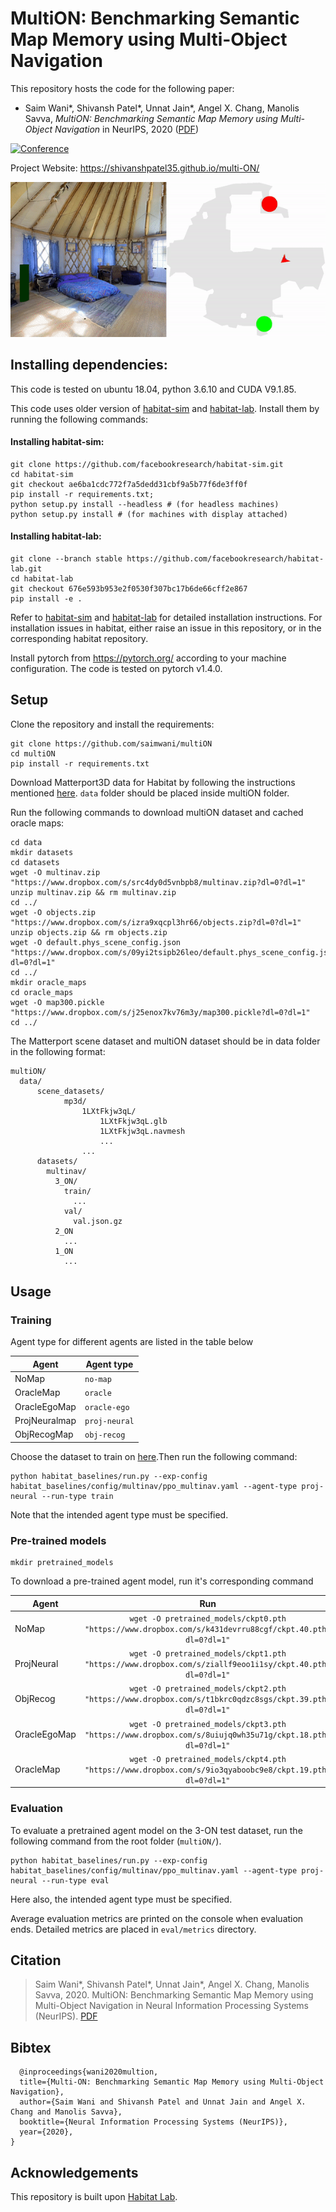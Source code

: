 # MultiON: Benchmarking Semantic Map Memory using Multi-Object Navigation
This repository hosts the code for the following paper:
* Saim Wani*, Shivansh Patel*, Unnat Jain*, Angel X. Chang, Manolis Savva, _MultiON: Benchmarking Semantic Map Memory using Multi-Object Navigation_ in NeurIPS, 2020 ([PDF](https://shivanshpatel35.github.io/multi-ON/resources/MultiON.pdf))

[![Conference](http://img.shields.io/badge/NeurIPS-2020-4b44ce.svg)](https://nips.cc/)

Project Website: https://shivanshpatel35.github.io/multi-ON/

![](docs/main_visualization.gif)




## Installing dependencies:
This code is tested on ubuntu 18.04, python 3.6.10 and CUDA V9.1.85.

This code uses older version of [habitat-sim](https://github.com/facebookresearch/habitat-sim) and [habitat-lab](https://github.com/facebookresearch/habitat-lab). Install them by running the following commands:

#### Installing habitat-sim:

```
git clone https://github.com/facebookresearch/habitat-sim.git
cd habitat-sim 
git checkout ae6ba1cdc772f7a5dedd31cbf9a5b77f6de3ff0f
pip install -r requirements.txt; 
python setup.py install --headless # (for headless machines)
python setup.py install # (for machines with display attached)
```

#### Installing habitat-lab:
```
git clone --branch stable https://github.com/facebookresearch/habitat-lab.git
cd habitat-lab
git checkout 676e593b953e2f0530f307bc17b6de66cff2e867
pip install -e .
```

Refer to [habitat-sim](https://github.com/facebookresearch/habitat-sim) and [habitat-lab](https://github.com/facebookresearch/habitat-lab) for detailed installation instructions. For installation issues in habitat, either raise an  issue in this repository, or in the corresponding habitat repository.


Install pytorch from https://pytorch.org/ according to your machine configuration. The code is tested on pytorch v1.4.0.

## Setup
Clone the repository and install the requirements:

```
git clone https://github.com/saimwani/multiON
cd multiON
pip install -r requirements.txt
```

Download Matterport3D data for Habitat by following the instructions mentioned [here](https://github.com/facebookresearch/habitat-api#data). `data` folder should be placed inside multiON folder.


Run the following commands to download multiON dataset and cached oracle maps:
```
cd data
mkdir datasets
cd datasets
wget -O multinav.zip "https://www.dropbox.com/s/src4dy0d5vnbpb8/multinav.zip?dl=0?dl=1"
unzip multinav.zip && rm multinav.zip
cd ../
wget -O objects.zip "https://www.dropbox.com/s/izra9xqcpl3hr66/objects.zip?dl=0?dl=1"
unzip objects.zip && rm objects.zip
wget -O default.phys_scene_config.json "https://www.dropbox.com/s/09yi2tsipb26leo/default.phys_scene_config.json?dl=0?dl=1"
cd ../
mkdir oracle_maps
cd oracle_maps
wget -O map300.pickle "https://www.dropbox.com/s/j25enox7kv76m3y/map300.pickle?dl=0?dl=1"
cd ../
```

The Matterport scene dataset and multiON dataset should be in data folder in the following format:

```
multiON/
  data/
	  scene_datasets/
			mp3d/
				1LXtFkjw3qL/
					1LXtFkjw3qL.glb
					1LXtFkjw3qL.navmesh
					...
				...
      datasets/
        multinav/
          3_ON/
            train/
              ...
            val/
              val.json.gz
          2_ON
            ...
          1_ON
            ...

```				

## Usage

### Training

Agent type for different agents are listed in the table below

| Agent         |  Agent type      |
|---------------|------------------|
| NoMap         | `no-map`         |
| OracleMap     | `oracle`         |
| OracleEgoMap  | `oracle-ego`     |
| ProjNeuralmap | `proj-neural`    |
| ObjRecogMap   | `obj-recog`      |


Choose the dataset to train on [here](https://github.com/saimwani/multiON/blob/main/configs/tasks/multinav_mp3d.yaml#L48).Then run the following command: 

```
python habitat_baselines/run.py --exp-config habitat_baselines/config/multinav/ppo_multinav.yaml --agent-type proj-neural --run-type train
```
Note that the intended agent type must be specified.
### Pre-trained models

```
mkdir pretrained_models
``` 
To download a pre-trained agent model, run it's corresponding command

| Agent            | Run                                                                                                  |
|------------------|:----------------------------------------------------------------------------------------------------:|
| NoMap            |`wget -O pretrained_models/ckpt0.pth "https://www.dropbox.com/s/k431devrru88cgf/ckpt.40.pth?dl=0?dl=1"`|
| ProjNeural       |`wget -O pretrained_models/ckpt1.pth "https://www.dropbox.com/s/ziallf9eoo1i1sy/ckpt.40.pth?dl=0?dl=1"`|
| ObjRecog         |`wget -O pretrained_models/ckpt2.pth "https://www.dropbox.com/s/t1bkrc0qdzc8sgs/ckpt.39.pth?dl=0?dl=1"`|
| OracleEgoMap     |`wget -O pretrained_models/ckpt3.pth "https://www.dropbox.com/s/8uiujq0wh35u71g/ckpt.18.pth?dl=0?dl=1"`|
| OracleMap        |`wget -O pretrained_models/ckpt4.pth "https://www.dropbox.com/s/9io3qyaboobc9e8/ckpt.19.pth?dl=0?dl=1"`|

### Evaluation

To evaluate a pretrained agent model on the 3-ON test dataset, run the following command from the root folder (`multiON/`).

```
python habitat_baselines/run.py --exp-config habitat_baselines/config/multinav/ppo_multinav.yaml --agent-type proj-neural --run-type eval
``` 
Here also, the intended agent type must be specified.

Average evaluation metrics are printed on the console when evaluation ends. Detailed metrics are placed in `eval/metrics` directory. 

## Citation
>Saim Wani*, Shivansh Patel*, Unnat Jain*, Angel X. Chang, Manolis Savva, 2020. MultiON: Benchmarking Semantic Map Memory using Multi-Object Navigation in Neural Information Processing Systems (NeurIPS). [PDF](https://shivanshpatel35.github.io/multi-ON/resources/MultiON.pdf)

## Bibtex
```
  @inproceedings{wani2020multion,
  title={Multi-ON: Benchmarking Semantic Map Memory using Multi-Object Navigation},
  author={Saim Wani and Shivansh Patel and Unnat Jain and Angel X. Chang and Manolis Savva},
  booktitle={Neural Information Processing Systems (NeurIPS)},
  year={2020},
}
```

## Acknowledgements
This repository is built upon [Habitat Lab](https://github.com/facebookresearch/habitat-lab).